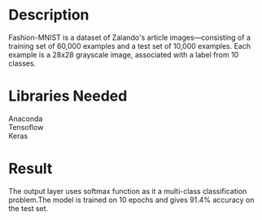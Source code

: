 # Description
Fashion-MNIST is a dataset of Zalando's article images—consisting of a training set of 60,000 examples and a test set of 10,000 examples. Each example is a 28x28 grayscale image, associated with a label from 10 classes. 
# Libraries Needed
Anaconda <br />
Tensoflow <br />
Keras
# Result
The output layer uses softmax function as it a multi-class classification problem.The model is trained on 10 epochs and gives 91.4% accuracy on the test set.
